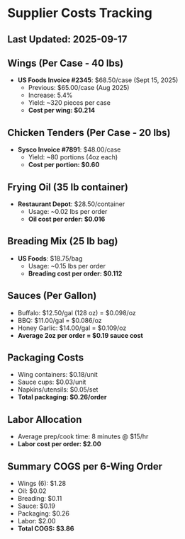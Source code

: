 # Supplier Costs Tracking

## Last Updated: 2025-09-17

## Wings (Per Case - 40 lbs)
- **US Foods Invoice #2345**: $68.50/case (Sept 15, 2025)
  - Previous: $65.00/case (Aug 2025)
  - Increase: 5.4%
  - Yield: ~320 pieces per case
  - **Cost per wing: $0.214**

## Chicken Tenders (Per Case - 20 lbs)
- **Sysco Invoice #7891**: $48.00/case
  - Yield: ~80 portions (4oz each)
  - **Cost per portion: $0.60**

## Frying Oil (35 lb container)
- **Restaurant Depot**: $28.50/container
  - Usage: ~0.02 lbs per order
  - **Oil cost per order: $0.016**

## Breading Mix (25 lb bag)
- **US Foods**: $18.75/bag
  - Usage: ~0.15 lbs per order
  - **Breading cost per order: $0.112**

## Sauces (Per Gallon)
- Buffalo: $12.50/gal (128 oz) = $0.098/oz
- BBQ: $11.00/gal = $0.086/oz
- Honey Garlic: $14.00/gal = $0.109/oz
- **Average 2oz per order = $0.19 sauce cost**

## Packaging Costs
- Wing containers: $0.18/unit
- Sauce cups: $0.03/unit
- Napkins/utensils: $0.05/set
- **Total packaging: $0.26/order**

## Labor Allocation
- Average prep/cook time: 8 minutes @ $15/hr
- **Labor cost per order: $2.00**

## Summary COGS per 6-Wing Order
- Wings (6): $1.28
- Oil: $0.02
- Breading: $0.11
- Sauce: $0.19
- Packaging: $0.26
- Labor: $2.00
- **Total COGS: $3.86**